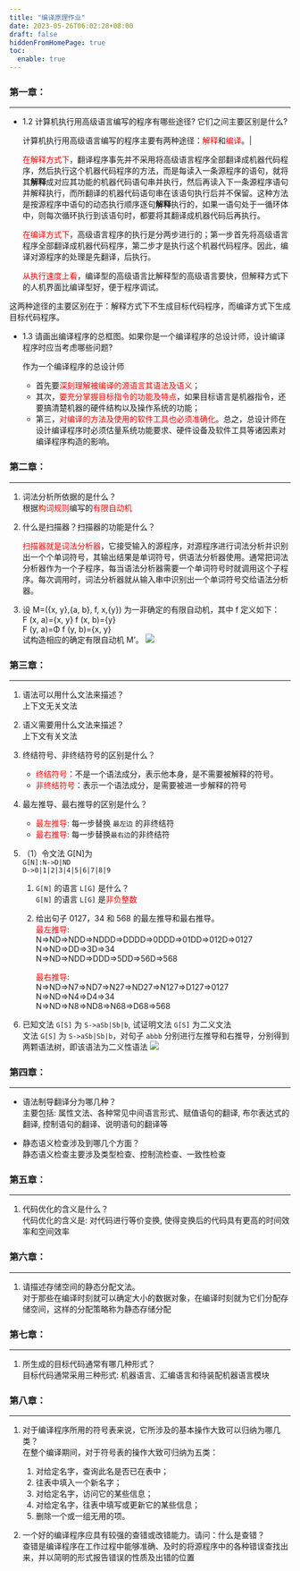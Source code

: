 ```yaml
---
title: "编译原理作业"
date: 2023-05-26T06:02:28+08:00
draft: false
hiddenFromHomePage: true
toc:
  enable: true
---
```


### 第一章：
----

- 1.2 计算机执行用高级语言编写的程序有哪些途径? 它们之间主要区别是什么?
  
  计算机执行用高级语言编写的程序主要有两种途径：<font color=" #ff0000 ">解释</font>和<font color=" #ff0000 ">编译</font>。|
  

  <font color=" #ff0000 ">在解释方式下</font>，翻译程序事先并不采用将高级语言程序全部翻译成机器代码程序，然后执行这个机器代码程序的方法，而是每读入一条源程序的语句，就将其**解释**成对应其功能的机器代码语句串并执行，然后再读入下一条源程序语句并解释执行，而所翻译的机器代码语句串在该语句执行后并不保留。这种方法是按源程序中语句的动态执行顺序逐句**解释**执行的，如果一语句处于一循环体中，则每次循环执行到该语句时，都要将其翻译成机器代码后再执行。
  
  <font color=" #ff0000 ">在编译方式下</font>，高级语言程序的执行是分两步进行的；第一步首先将高级语言程序全部翻译成机器代码程序，第二步才是执行这个机器代码程序。因此，编译对源程序的处理是先翻译，后执行。
  
  <font color=" #ff0000 ">从执行速度上看</font>，编译型的高级语言比解释型的高级语言要快，但解释方式下的人机界面比编译型好，便于程序调试。
  
 这两种途径的主要区别在于：解释方式下不生成目标代码程序，而编译方式下生成目标代码程序。
  
  
- 1.3 请画出编译程序的总框图。如果你是一个编译程序的总设计师，设计编译程序时应当考虑哪些问题?
  
  作为一个编译程序的总设计师  
  
  - 首先要<font color=" #ff0000 ">深刻理解被编译的源语言其语法及语义</font>；
  - 其次，<font color=" #ff0000 ">要充分掌握目标指令的功能及特点</font>，如果目标语言是机器指令，还要搞清楚机器的硬件结构以及操作系统的功能；
  - 第三，<font color=" #ff0000 ">对编译的方法及使用的软件工具也必须准确化</font>。总之，总设计师在设计编译程序时必须估量系统功能要求、硬件设备及软件工具等诸因素对编译程序构造的影响。
  



### 第二章：
----

1. 词法分析所依据的是什么？  
   根据<font color=" #ff0000 ">构词规则</font>编写的<font color=" #ff0000 ">有限自动机</font>
  
2. 什么是扫描器？扫描器的功能是什么？  
   
   <font color=" #ff0000 ">扫描器就是词法分析器</font>，它接受输入的源程序，对源程序进行词法分析并识别出一个个单词符号，其输出结果是单词符号，供语法分析器使用。通常把词法分析器作为一个子程序，每当语法分析器需要一个单词符号时就调用这个子程序。每次调用时，词法分析器就从输入串中识别出一个单词符号交给语法分析器。
   
3. 设 M=({x, y},{a, b}, f, x,{y}) 为一非确定的有限自动机，其中 f 定义如下：  
   F (x, a)={x, y}     f (x, b)={y}  
   F (y, a)=Φ       f (y, b)={x, y}  
   试构造相应的确定有限自动机 M’。  ![](https://pan.lmio.xyz/mio/pic/3ba4bee73d0daf66c8538827035023aa.jpg)


### 第三章：
----

1. 语法可以用什么文法来描述？  
   上下文无关文法
   
2. 语义需要用什么文法来描述？  
   上下文有关文法
   
3. 终结符号、非终结符号的区别是什么？  
   - <font color=" #ff0000 ">终结符号</font>：不是一个语法成分，表示他本身，是不需要被解释的符号。   
   - <font color=" #ff0000 ">非终结符号</font>：表示一个语法成分，是需要被进一步解释的符号
     
4. 最左推导、最右推导的区别是什么？  
   - <font color=" #ff0000 ">最左推导</font>: 每一步替换 `最左边` 的非终结符  
   - <font color=" #ff0000 ">最右推导</font>: 每一步替换`最右边`的非终结符
5. （1）令文法 G[N]为  
   `G[N]:N->D|ND`  
   `D->0|1|2|3|4|5|6|7|8|9`  
   1. `G[N]` 的语言 `L[G]` 是什么？  
      `G[N]` 的语言 `L[G]` 是<font color=" #ff0000 ">非负整数</font>  
   2. 给出句子 0127，34 和 568 的最左推导和最右推导。  
      <font color=" #ff0000 ">最左推导</font>:  
      N=>ND⇒NDD⇒NDDD⇒DDDD⇒0DDD⇒01DD⇒012D⇒0127  
      N⇒ND⇒DD⇒3D⇒34  
      N=>ND⇒NDD⇒DDD⇒5DD⇒56D⇒568  
      
      <font color=" #ff0000 ">最右推导</font>:  
      N⇒ND⇒N7⇒ND7⇒N27⇒ND27⇒N127⇒D127⇒0127  
      N⇒ND⇒N4⇒D4⇒34  
      N⇒ND⇒N8⇒ND8⇒N68⇒D68⇒568  
      
6. 已知文法 `G[S]` 为 `S->aSb|Sb|b`, 试证明文法 `G[S]` 为二义文法  
   文法 `G[S]` 为 `S->aSb|Sb|b`，对句子 `abbb` 分别进行左推导和右推导，分别得到两颗语法树，即该语法为二义性语法
   ![](https://pan.lmio.xyz/mio/pic/7d024f078f82ef0045e9d3ac0f7c82c2.jpg)


### 第四章：
----

- 语法制导翻译分为哪几种？  
  主要包括: 属性文法、各种常见中间语言形式、赋值语句的翻译, 布尔表达式的翻译, 控制语句的翻译、说明语句的翻译等
  
- 静态语义检查涉及到哪几个方面？  
  静态语义检查主要涉及类型检查、控制流检查、一致性检查





### 第五章：
----

1. 代码优化的含义是什么？  
   代码优化的含义是: 对代码进行等价变换, 使得变换后的代码具有更高的时间效率和空间效率





### 第六章：
----

1. 请描述存储空间的静态分配文法。  
   对于那些在编译时刻就可以确定大小的数据对象，在编译时刻就为它们分配存储空间，这样的分配策略称为静态存储分配





### 第七章：
----

1. 所生成的目标代码通常有哪几种形式？  
   目标代码通常采用三种形式: 机器语言、汇编语言和待装配机器语言模块




### 第八章：
----

1. 对于编译程序所用的符号表来说，它所涉及的基本操作大致可以归纳为哪几类？  
   在整个编译期间，对于符号表的操作大致可归纳为五类：
   1. 对给定名字，查询此名是否已在表中；
   2. 往表中填入一个新名字；
   3. 对给定名字，访问它的某些信息；
   4. 对给定名字，往表中填写或更新它的某些信息；
   5. 删除一个或一组无用的项。

2. 一个好的编译程序应具有较强的查错或改错能力。请问：什么是查错？  
   查错是编译程序在工作过程中能够准确、及时的将源程序中的各种错误查找出来，并以简明的形式报告错误的性质及出错的位置